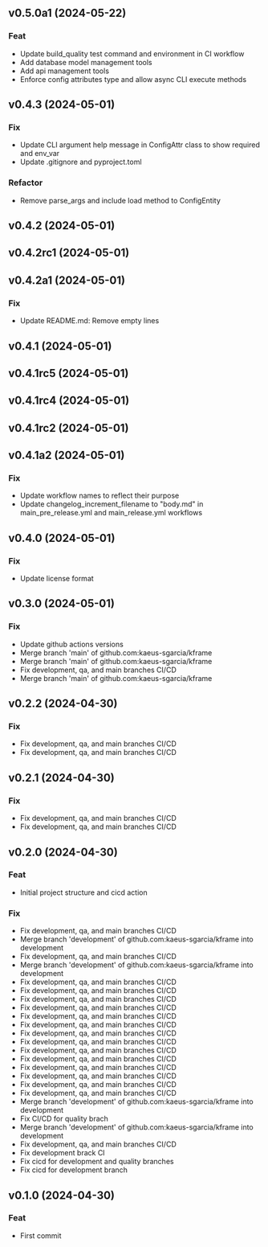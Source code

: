 ## v0.5.0a1 (2024-05-22)

### Feat

- Update build_quality test command and environment in CI workflow
- Add database model management tools
- Add api management tools
- Enforce config attributes type and allow async CLI execute methods

## v0.4.3 (2024-05-01)

### Fix

- Update CLI argument help message in ConfigAttr class to show required and env_var
- Update .gitignore and pyproject.toml

### Refactor

- Remove parse_args and include load method to ConfigEntity

## v0.4.2 (2024-05-01)

## v0.4.2rc1 (2024-05-01)

## v0.4.2a1 (2024-05-01)

### Fix

- Update README.md: Remove empty lines

## v0.4.1 (2024-05-01)

## v0.4.1rc5 (2024-05-01)

## v0.4.1rc4 (2024-05-01)

## v0.4.1rc2 (2024-05-01)

## v0.4.1a2 (2024-05-01)

### Fix

- Update workflow names to reflect their purpose
- Update changelog_increment_filename to "body.md" in main_pre_release.yml and main_release.yml workflows

## v0.4.0 (2024-05-01)

### Fix

- Update license format

## v0.3.0 (2024-05-01)

### Fix

- Update github actions versions
- Merge branch 'main' of github.com:kaeus-sgarcia/kframe
- Merge branch 'main' of github.com:kaeus-sgarcia/kframe
- Fix development, qa, and main branches CI/CD
- Merge branch 'main' of github.com:kaeus-sgarcia/kframe

## v0.2.2 (2024-04-30)

### Fix

- Fix development, qa, and main branches CI/CD
- Fix development, qa, and main branches CI/CD

## v0.2.1 (2024-04-30)

### Fix

- Fix development, qa, and main branches CI/CD
- Fix development, qa, and main branches CI/CD

## v0.2.0 (2024-04-30)

### Feat

- Initial project structure and cicd action

### Fix

- Fix development, qa, and main branches CI/CD
- Merge branch 'development' of github.com:kaeus-sgarcia/kframe into development
- Fix development, qa, and main branches CI/CD
- Merge branch 'development' of github.com:kaeus-sgarcia/kframe into development
- Fix development, qa, and main branches CI/CD
- Fix development, qa, and main branches CI/CD
- Fix development, qa, and main branches CI/CD
- Fix development, qa, and main branches CI/CD
- Fix development, qa, and main branches CI/CD
- Fix development, qa, and main branches CI/CD
- Fix development, qa, and main branches CI/CD
- Fix development, qa, and main branches CI/CD
- Fix development, qa, and main branches CI/CD
- Fix development, qa, and main branches CI/CD
- Fix development, qa, and main branches CI/CD
- Fix development, qa, and main branches CI/CD
- Fix development, qa, and main branches CI/CD
- Fix development, qa, and main branches CI/CD
- Merge branch 'development' of github.com:kaeus-sgarcia/kframe into development
- Fix CI/CD for quality brach
- Merge branch 'development' of github.com:kaeus-sgarcia/kframe into development
- Fix development, qa, and main branches CI/CD
- Fix development brack CI
- Fix cicd for development and quality branches
- Fix cicd for development branch

## v0.1.0 (2024-04-30)

### Feat

- First commit
